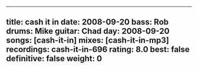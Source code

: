 
---
title: cash it in
date: 2008-09-20
bass:	Rob
drums:	Mike
guitar:	Chad
day: 2008-09-20
songs: [cash-it-in]
mixes: [cash-it-in-mp3]
recordings: cash-it-in-696
rating: 8.0
best: false
definitive: false
weight: 0
---
